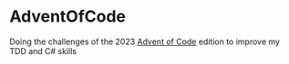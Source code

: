 # AdventOfCode

Doing the challenges of the 2023 [Advent of Code](https://adventofcode.com/) edition to improve my TDD and C# skills
